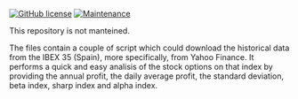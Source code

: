 [![GitHub license](https://img.shields.io/github/license/ennanco/Stock_Market_IBEX?color=green)](https://github.com/ennanco/Stock_Market_IBEX/blob/main/LICENSE)
[![Maintenance](https://img.shields.io/badge/Mantained%3F-NO-red)](https://GitHub.com/ennanco/CelularSystem/graphs/commit-activity)

This repository is not manteined.

The files contain a couple of script which could download the historical data from the IBEX 35 (Spain), more specifically, from Yahoo Finance. It performs a quick and easy analisis of the stock options on that index by providing the annual profit, the daily average profit, the standard deviation, beta index, sharp index and alpha index.
